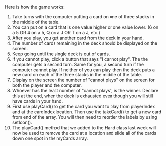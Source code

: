 Here is how the game works:

1. Take turns with the computer putting a card on one of three stacks in the middle of the table.  
2. You can put on a card that is one value higher or one value lower.  (6 on a 5 OR 4 on a 5, Q on a J OR T on a J, etc.) 
3. After you play, you get another card from the deck in your hand.
4. The number of cards remaining in the deck should be displayed on the screen.
5. Keep going until the single deck is out of cards.
6. If you cannot play, click a button that says "I cannot play".  The the computer gets a second turn.  Same for you, a second turn if the computer cannot play.  If neither of you can play, then the deck puts a new card on each of the three stacks in the middle of the table.
7. Display on the screen the number of "cannot plays" on the screen for both the player and the computer.
8. Whoever has the least number of "cannot plays", is the winner.  Declare this at the end, when the deck is exhausted even though you will still have cards in your hand.
9. First use playCard() to get the card you want to play from playerIndex and at the cardIndex location.  Then use the takeCard() to get a new card from end of the array.  You will then need to reorder the labels by using setIcon().
10. The playCard() method that we added to the Hand class last week will now be used to remove the card at a location and slide all of the cards down one spot in the myCards array.  
